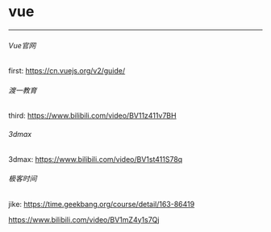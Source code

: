# vue
---

###### Vue官网
first: https://cn.vuejs.org/v2/guide/

###### 渡一教育
third: https://www.bilibili.com/video/BV11z411v7BH

###### 3dmax
3dmax: https://www.bilibili.com/video/BV1st411S78q

###### 极客时间
jike: https://time.geekbang.org/course/detail/163-86419


https://www.bilibili.com/video/BV1mZ4y1s7Qj